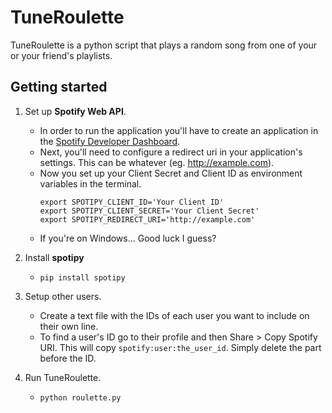 # TuneRoulette
TuneRoulette is a python script that plays a random song from one of your or your friend's playlists.
## Getting started
1. Set up **Spotify Web API**.
    - In order to run the application you'll have to create an application in the [Spotify Developer Dashboard](https://developer.spotify.com/dashboard).
    - Next, you'll need to configure a redirect uri in your application's settings. This can be whatever (eg. http://example.com).
    - Now you set up your Client Secret and Client ID as environment variables in the terminal.
        ```
        export SPOTIPY_CLIENT_ID='Your Client ID'
        export SPOTIPY_CLIENT_SECRET='Your Client Secret'
        export SPOTIPY_REDIRECT_URI='http://example.com'
        ```
     - If you're on Windows... Good luck I guess?
2. Install **spotipy**
    - `pip install spotipy`
3. Setup other users.
    - Create a text file with the IDs of each user you want to include on their own line.
    - To find a user's ID go to their profile and then Share > Copy Spotify URI. This will copy `spotify:user:the_user_id`. Simply delete the part before the ID.
    
4. Run TuneRoulette.
    - `python roulette.py`
